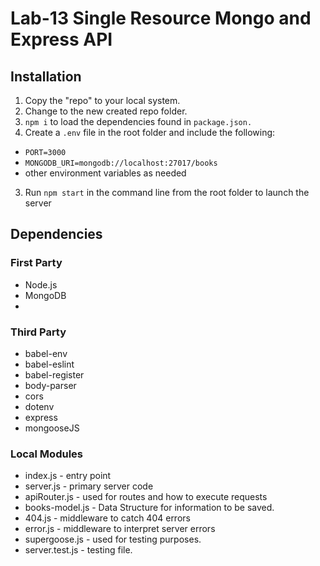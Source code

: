 # Lab-13 Single Resource Mongo and Express API

## Installation

1. Copy the "repo" to your local system.
2. Change to the new created repo folder.
2. ```npm i``` to load the dependencies found in ```package.json.```
3. Create a ```.env``` file in the root folder and include the following:
  * ```PORT=3000```
  * ```MONGODB_URI=mongodb://localhost:27017/books```
  * other environment variables as needed
3. Run ```npm start``` in the command line from the root folder to launch the server

## Dependencies

### First Party
* Node.js
* MongoDB
* 

### Third Party
* babel-env
* babel-eslint
* babel-register
* body-parser
* cors
* dotenv
* express
* mongooseJS



### Local Modules
* index.js - entry point
* server.js - primary server code
* apiRouter.js - used for routes and how to execute requests
* books-model.js - Data Structure for information to be saved.
* 404.js - middleware to catch 404 errors
* error.js - middleware to interpret server errors
* supergoose.js - used for testing purposes.
* server.test.js - testing file.






